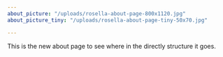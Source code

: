 ```yaml
---
about_picture: "/uploads/rosella-about-page-800x1120.jpg"
about_picture_tiny: "/uploads/rosella-about-page-tiny-50x70.jpg"

---
```

This is the new about page to see where in the directly structure it goes.